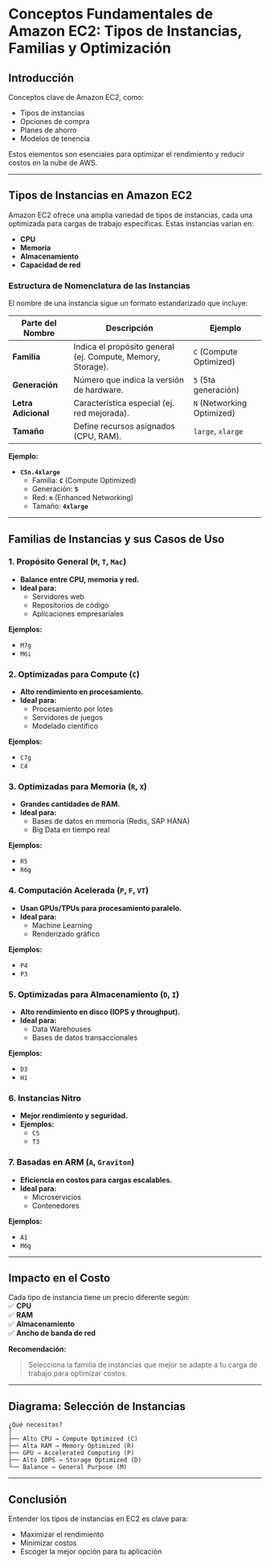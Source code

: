 # **Conceptos Fundamentales de Amazon EC2: Tipos de Instancias, Familias y Optimización**

## **Introducción**  
Conceptos clave de Amazon EC2, como:  
- Tipos de instancias  
- Opciones de compra  
- Planes de ahorro  
- Modelos de tenencia  

Estos elementos son esenciales para optimizar el rendimiento y reducir costos en la nube de AWS.

---

## **Tipos de Instancias en Amazon EC2**  
Amazon EC2 ofrece una amplia variedad de tipos de instancias, cada una optimizada para cargas de trabajo específicas. Estas instancias varían en:  
- **CPU**  
- **Memoria**  
- **Almacenamiento**  
- **Capacidad de red**  

### **Estructura de Nomenclatura de las Instancias**  
El nombre de una instancia sigue un formato estandarizado que incluye:  

| **Parte del Nombre** | **Descripción** | **Ejemplo** |
|----------------------|-----------------|-------------|
| **Familia** | Indica el propósito general (ej. Compute, Memory, Storage). | `C` (Compute Optimized) |
| **Generación** | Número que indica la versión de hardware. | `5` (5ta generación) |
| **Letra Adicional** | Característica especial (ej. red mejorada). | `N` (Networking Optimized) |
| **Tamaño** | Define recursos asignados (CPU, RAM). | `large`, `xlarge` |

**Ejemplo:**  
- **`C5n.4xlarge`**  
  - Familia: **`C`** (Compute Optimized)  
  - Generación: **`5`**  
  - Red: **`n`** (Enhanced Networking)  
  - Tamaño: **`4xlarge`**  

---

## **Familias de Instancias y sus Casos de Uso**  

### **1. Propósito General (`M`, `T`, `Mac`)**
- **Balance entre CPU, memoria y red.**  
- **Ideal para:**  
  - Servidores web  
  - Repositorios de código  
  - Aplicaciones empresariales  

**Ejemplos:**  
- `M7g`  
- `M6i`  

### **2. Optimizadas para Compute (`C`)**
- **Alto rendimiento en procesamiento.**  
- **Ideal para:**  
  - Procesamiento por lotes  
  - Servidores de juegos  
  - Modelado científico  

**Ejemplos:**  
- `C7g`  
- `C4`  

### **3. Optimizadas para Memoria (`R`, `X`)**
- **Grandes cantidades de RAM.**  
- **Ideal para:**  
  - Bases de datos en memoria (Redis, SAP HANA)  
  - Big Data en tiempo real  

**Ejemplos:**  
- `R5`  
- `R6g`  

### **4. Computación Acelerada (`P`, `F`, `VT`)**
- **Usan GPUs/TPUs para procesamiento paralelo.**  
- **Ideal para:**  
  - Machine Learning  
  - Renderizado gráfico  

**Ejemplos:**  
- `P4`  
- `P3`  

### **5. Optimizadas para Almacenamiento (`D`, `I`)**
- **Alto rendimiento en disco (IOPS y throughput).**  
- **Ideal para:**  
  - Data Warehouses  
  - Bases de datos transaccionales  

**Ejemplos:**  
- `D3`  
- `H1`  

### **6. Instancias Nitro**  
- **Mejor rendimiento y seguridad.**  
- **Ejemplos:**  
  - `C5`  
  - `T3`  

### **7. Basadas en ARM (`A`, `Graviton`)**
- **Eficiencia en costos para cargas escalables.**  
- **Ideal para:**  
  - Microservicios  
  - Contenedores  

**Ejemplos:**  
- `A1`  
- `M6g`  

---

## **Impacto en el Costo**  
Cada tipo de instancia tiene un precio diferente según:  
✅ **CPU**  
✅ **RAM**  
✅ **Almacenamiento**  
✅ **Ancho de banda de red**  

**Recomendación:**  
> Selecciona la familia de instancias que mejor se adapte a tu carga de trabajo para optimizar costos.  

---

## **Diagrama: Selección de Instancias**  
```plaintext
¿Qué necesitas?  
│  
├── Alto CPU → Compute Optimized (C)  
├── Alta RAM → Memory Optimized (R)  
├── GPU → Accelerated Computing (P)  
├── Alto IOPS → Storage Optimized (D)  
└── Balance → General Purpose (M)  
```

---

## **Conclusión**  
Entender los tipos de instancias en EC2 es clave para:  
- Maximizar el rendimiento  
- Minimizar costos  
- Escoger la mejor opción para tu aplicación  
